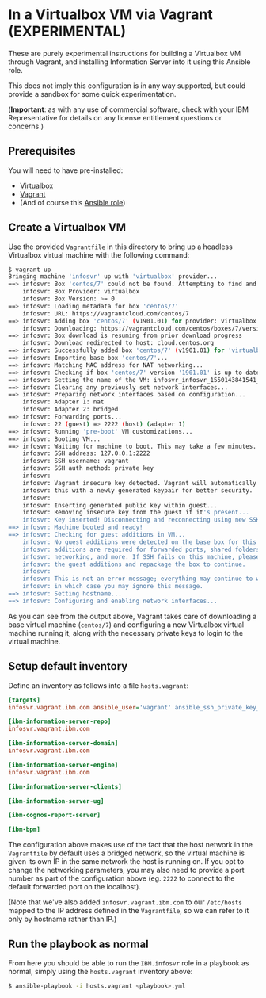 # In a Virtualbox VM via Vagrant (EXPERIMENTAL)

These are purely experimental instructions for building a Virtualbox VM through Vagrant, and installing
Information Server into it using this Ansible role.

This does not imply this configuration is in any way supported, but could provide a sandbox for some
quick experimentation.

(**Important**: as with any use of commercial software, check with your IBM Representative for details on
any license entitlement questions or concerns.)

## Prerequisites

You will need to have pre-installed:

- [Virtualbox](http://virtualbox.org)
- [Vagrant](http://vagrantup.com)
- (And of course this [Ansible role](../README.md))

## Create a Virtualbox VM

Use the provided `Vagrantfile` in this directory to bring up a headless Virtualbox virtual machine with the
following command:

```bash
$ vagrant up
Bringing machine 'infosvr' up with 'virtualbox' provider...
==> infosvr: Box 'centos/7' could not be found. Attempting to find and install...
    infosvr: Box Provider: virtualbox
    infosvr: Box Version: >= 0
==> infosvr: Loading metadata for box 'centos/7'
    infosvr: URL: https://vagrantcloud.com/centos/7
==> infosvr: Adding box 'centos/7' (v1901.01) for provider: virtualbox
    infosvr: Downloading: https://vagrantcloud.com/centos/boxes/7/versions/1901.01/providers/virtualbox.box
==> infosvr: Box download is resuming from prior download progress
    infosvr: Download redirected to host: cloud.centos.org
==> infosvr: Successfully added box 'centos/7' (v1901.01) for 'virtualbox'!
==> infosvr: Importing base box 'centos/7'...
==> infosvr: Matching MAC address for NAT networking...
==> infosvr: Checking if box 'centos/7' version '1901.01' is up to date...
==> infosvr: Setting the name of the VM: infosvr_infosvr_1550143841541_92812
==> infosvr: Clearing any previously set network interfaces...
==> infosvr: Preparing network interfaces based on configuration...
    infosvr: Adapter 1: nat
    infosvr: Adapter 2: bridged
==> infosvr: Forwarding ports...
    infosvr: 22 (guest) => 2222 (host) (adapter 1)
==> infosvr: Running 'pre-boot' VM customizations...
==> infosvr: Booting VM...
==> infosvr: Waiting for machine to boot. This may take a few minutes...
    infosvr: SSH address: 127.0.0.1:2222
    infosvr: SSH username: vagrant
    infosvr: SSH auth method: private key
    infosvr:
    infosvr: Vagrant insecure key detected. Vagrant will automatically replace
    infosvr: this with a newly generated keypair for better security.
    infosvr:
    infosvr: Inserting generated public key within guest...
    infosvr: Removing insecure key from the guest if it's present...
    infosvr: Key inserted! Disconnecting and reconnecting using new SSH key...
==> infosvr: Machine booted and ready!
==> infosvr: Checking for guest additions in VM...
    infosvr: No guest additions were detected on the base box for this VM! Guest
    infosvr: additions are required for forwarded ports, shared folders, host only
    infosvr: networking, and more. If SSH fails on this machine, please install
    infosvr: the guest additions and repackage the box to continue.
    infosvr:
    infosvr: This is not an error message; everything may continue to work properly,
    infosvr: in which case you may ignore this message.
==> infosvr: Setting hostname...
==> infosvr: Configuring and enabling network interfaces...
```

As you can see from the output above, Vagrant takes care of downloading a base virtual machine (`centos/7`)
and configuring a new Virtualbox virtual machine running it, along with the necessary private keys to login
to the virtual machine.

## Setup default inventory

Define an inventory as follows into a file `hosts.vagrant`:

```ini
[targets]
infosvr.vagrant.ibm.com ansible_user='vagrant' ansible_ssh_private_key_file='<pathToThisDirectory>/.vagrant/machines/infosvr/virtualbox/private_key'

[ibm-information-server-repo]
infosvr.vagrant.ibm.com

[ibm-information-server-domain]
infosvr.vagrant.ibm.com

[ibm-information-server-engine]
infosvr.vagrant.ibm.com

[ibm-information-server-clients]

[ibm-information-server-ug]

[ibm-cognos-report-server]

[ibm-bpm]
```

The configuration above makes use of the fact that the host network in the `Vagrantfile` by default uses a bridged
network, so the virtual machine is given its own IP in the same network the host is running on. If you opt to change
the networking parameters, you may also need to provide a port number as part of the configuration above (eg. `2222`
to connect to the default forwarded port on the localhost).

(Note that we've also added `infosvr.vagrant.ibm.com` to our `/etc/hosts` mapped to the IP address defined in the
`Vagrantfile`, so we can refer to it only by hostname rather than IP.)

## Run the playbook as normal

From here you should be able to run the `IBM.infosvr` role in a playbook as normal, simply using the `hosts.vagrant`
inventory above:

```bash
$ ansible-playbook -i hosts.vagrant <playbook>.yml
```
